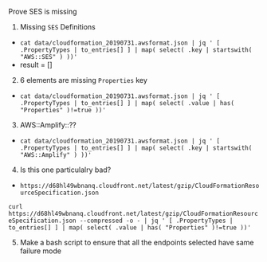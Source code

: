 Prove SES is missing

1. Missing `SES` Definitions

  - `cat data/cloudformation_20190731.awsformat.json | jq ' [ .PropertyTypes | to_entries[] ] | map( select( .key | startswith( "AWS::SES" ) ))'`
  - result = []

2. 6 elements are missing `Properties` key

  - `cat data/cloudformation_20190731.awsformat.json | jq ' [ .PropertyTypes | to_entries[] ] | map( select( .value | has( "Properties" )!=true ))'`

3. AWS::Amplify::??

  - `cat data/cloudformation_20190731.awsformat.json | jq ' [ .PropertyTypes | to_entries[] ] | map( select( .key | startswith( "AWS::Amplify" ) ))'`

4. Is this one particulalry bad?

  - `https://d68hl49wbnanq.cloudfront.net/latest/gzip/CloudFormationResourceSpecification.json`

  `curl https://d68hl49wbnanq.cloudfront.net/latest/gzip/CloudFormationResourceSpecification.json --compressed -o - | jq ' [ .PropertyTypes | to_entries[] ] | map( select( .value | has( "Properties" )!=true ))'`

5. Make a bash script to ensure that all the endpoints selected have same failure mode
